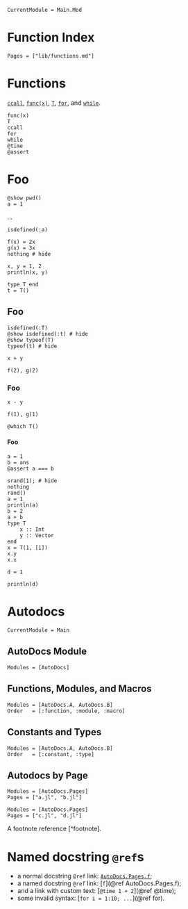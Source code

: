 
```@meta
CurrentModule = Main.Mod
```

# Function Index

```@index
Pages = ["lib/functions.md"]
```

# Functions

[`ccall`](@ref), [`func(x)`](@ref), [`T`](@ref), [`for`](@ref), and [`while`](@ref).

```@docs
func(x)
T
ccall
for
while
@time
@assert
```

# Foo

```@example
@show pwd()
a = 1
```

...

```@example
isdefined(:a)
```

```@example 1
f(x) = 2x
g(x) = 3x
nothing # hide
```

```@example 2
x, y = 1, 2
println(x, y)
```

```@example 3
type T end
t = T()
```

## Foo

```@example 3
isdefined(:T)
@show isdefined(:t) # hide
@show typeof(T)
typeof(t) # hide
```

```@example 2
x + y
```

```@example 1
f(2), g(2)
```

### Foo

```@example 2
x - y
```

```@example 1
f(1), g(1)
```

```@example 3
@which T()
```

#### Foo

```@example
a = 1
b = ans
@assert a === b
```

```@repl
srand(1); # hide
nothing
rand()
a = 1
println(a)
b = 2
a + b
type T
    x :: Int
    y :: Vector
end
x = T(1, [1])
x.y
x.x
```

```@repl 1
d = 1
```

```@repl 1
println(d)
```

# Autodocs

```@meta
CurrentModule = Main
```

## AutoDocs Module

```@autodocs
Modules = [AutoDocs]
```

## Functions, Modules, and Macros

```@autodocs
Modules = [AutoDocs.A, AutoDocs.B]
Order   = [:function, :module, :macro]
```

## Constants and Types

```@autodocs
Modules = [AutoDocs.A, AutoDocs.B]
Order   = [:constant, :type]
```

## Autodocs by Page

```@autodocs
Modules = [AutoDocs.Pages]
Pages = ["a.jl", "b.jl"]
```

```@autodocs
Modules = [AutoDocs.Pages]
Pages = ["c.jl", "d.jl"]
```

A footnote reference [^footnote].

# Named docstring `@ref`s

  * a normal docstring `@ref` link: [`AutoDocs.Pages.f`](@ref);
  * a named docstring `@ref` link: [`f`](@ref AutoDocs.Pages.f);
  * and a link with custom text: [`@time 1 + 2`](@ref @time);
  * some invalid syntax: [`for i = 1:10; ...`](@ref for).
